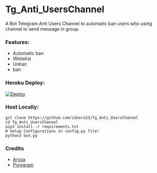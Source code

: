 # Tg_Anti_UsersChannel
A Bot Telegram Anti Users Channel to automatic ban users who using channel to send message in group.

### Features:
- Automatic ban
- Whitelist
- Unban
- ban


### Heroku Deploy:
[![Deploy](https://www.herokucdn.com/deploy/button.svg)](https://heroku.com/deploy?template=https://github.com/idzero23/Tg_Anti_UsersChannel)

### Host Locally:
```shell
git clone https://github.com/idzero23/Tg_Anti_UsersChannel
cd Tg_Anti_UsersChannel
pip3 install -r requirements.txt
# Setup Configurations in config.py file!
python3 bot.py
```

### Credits
- [Aryza](https://github.com/idzero23)
- [Pyrogram](https://github.com/pyrogram/pyrogram)
